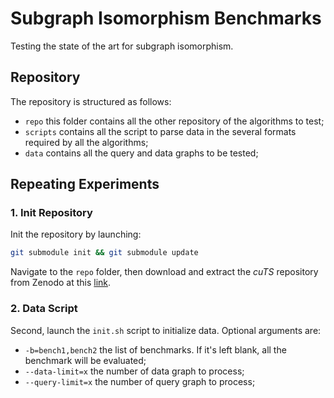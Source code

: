 # Subgraph Isomorphism Benchmarks
Testing the state of the art for subgraph isomorphism.

## Repository
The repository is structured as follows:
- `repo` this folder contains all the other repository of the algorithms to test;
- `scripts` contains all the script to parse data in the several formats required by all the algorithms;
- `data` contains all the query and data graphs to be tested;

## Repeating Experiments
### 1. Init Repository
Init the repository by launching:
```bash
git submodule init && git submodule update
```
Navigate to the `repo` folder, then download and extract the *cuTS* repository from Zenodo at this [link](https://zenodo.org/records/5154114).

### 2. Data Script
Second, launch the `init.sh` script to initialize data.
Optional arguments are:
- `-b=bench1,bench2` the list of benchmarks. If it's left blank, all the benchmark will be evaluated;
- `--data-limit=x` the number of data graph to process;
- `--query-limit=x` the number of query graph to process;
